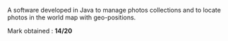 A software developed in Java to manage photos collections and to locate photos in the world map with geo-positions.

Mark obtained : **14/20**